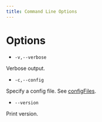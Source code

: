 ```yaml
---
title: Command Line Options
---
```

# Options

- `-v,--verbose`
 
 Verbose output.

- `-c,--config`

 Specify a config file. See [configFiles](</BFC/configFiles>).

- `--version`

 Print version.